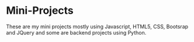 # Mini-Projects
These are my mini projects mostly using Javascript, HTML5, CSS, Bootsrap and JQuery and some are backend projects using Python.
